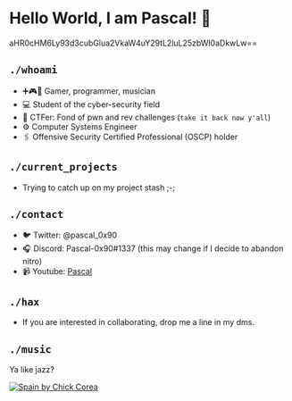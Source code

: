 # Hello World, I am Pascal! 👋
aHR0cHM6Ly93d3cubGlua2VkaW4uY29tL2luL25zbWl0aDkwLw==
## `./whoami`
* ➕🎮🎵 Gamer, programmer, musician
* 💻 Student of the cyber-security field
* 🚩 CTFer: Fond of pwn and rev challenges (`take it back now y'all`)
* ⚙️ Computer Systems Engineer
* 🖇️ Offensive Security Certified Professional (OSCP) holder

## `./current_projects`
* Trying to catch up on my project stash ;-;

## `./contact`
* 🐦 Twitter: @pascal_0x90
* 🎧 Discord: Pascal-0x90#1337 (this may change if I decide to abandon nitro)
* 📹 Youtube: [Pascal](https://www.youtube.com/channel/UCLNZ5UVIBYIn9JARsV4pUqw)

## `./hax`
* If you are interested in collaborating, drop me a line in my dms. 

## `./music`
Ya like jazz?

[![Spain by Chick Corea](https://img.youtube.com/vi/sEhQTjgoTdU/0.jpg)](https://www.youtube.com/watch?v=sEhQTjgoTdU)
<!--
**Pascal-0x90/Pascal-0x90** is a ✨ _special_ ✨ repository because its `README.md` (this file) appears on your GitHub profile.

Here are some ideas to get you started:

- 🔭 I’m currently working on ...
- 🌱 I’m currently learning ...
- 👯 I’m looking to collaborate on ...
- 🤔 I’m looking for help with ...
- 💬 Ask me about ...
- 📫 How to reach me: ...
- 😄 Pronouns: ...
- ⚡ Fun fact: ...
-->
